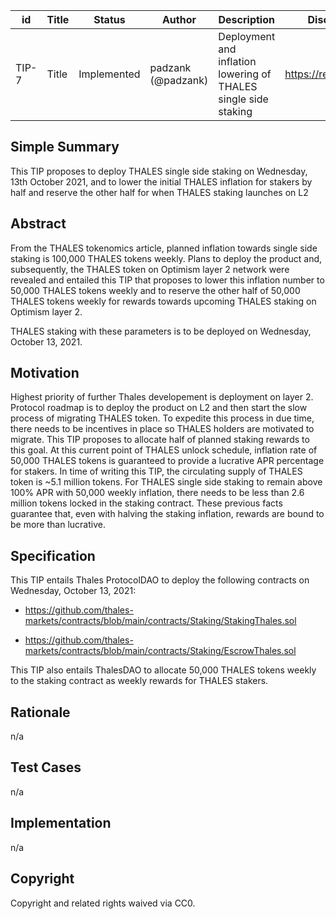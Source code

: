 | id      | Title | Status | Author | Description | Discussions to | Created |
| ----------- | ----------- | ----------- | ----------- | ----------- | ----------- | ----------- |
| TIP-7 | Title | Implemented | padzank (@padzank) | Deployment and inflation lowering of THALES single side staking | https://research.thales.io | 2021-10-07

## Simple Summary

This TIP proposes to deploy THALES single side staking on Wednesday, 13th October 2021, and to lower the initial THALES inflation for stakers by half and reserve the other half for when THALES staking launches on L2

## Abstract

From the THALES tokenomics article, planned inflation towards single side staking is 100,000 THALES tokens weekly. Plans to deploy the product and, subsequently, the THALES token on Optimism layer 2 network were revealed and entailed this TIP that proposes to lower this inflation number to 50,000 THALES tokens weekly and to reserve the other half of 50,000 THALES tokens weekly for rewards towards upcoming THALES staking on Optimism layer 2.  

THALES staking with these parameters is to be deployed on Wednesday, October 13, 2021.

## Motivation

Highest priority of further Thales developement is deployment on layer 2. Protocol roadmap is to deploy the product on L2 and then start the slow process of migrating THALES token. To expedite this process in due time, there needs to be incentives in place so THALES holders are motivated to migrate. This TIP proposes to allocate half of planned staking rewards to this goal. At this current point of THALES unlock schedule, inflation rate of 50,000 THALES tokens is guaranteed to provide a lucrative APR percentage for stakers. In time of writing this TIP, the circulating supply of THALES token is ~5.1 million tokens. For THALES single side staking to remain above 100% APR with 50,000 weekly inflation, there needs to be less than 2.6 million tokens locked in the staking contract. These previous facts guarantee that, even with halving the staking inflation, rewards are bound to be more than lucrative.

## Specification

This TIP entails Thales ProtocolDAO to deploy the following contracts on Wednesday, October 13, 2021:  

- https://github.com/thales-markets/contracts/blob/main/contracts/Staking/StakingThales.sol  

- https://github.com/thales-markets/contracts/blob/main/contracts/Staking/EscrowThales.sol  

  

This TIP also entails ThalesDAO to allocate 50,000 THALES tokens weekly to the staking contract as weekly rewards for THALES stakers.

## Rationale

n/a

## Test Cases

n/a

## Implementation

n/a

## Copyright

Copyright and related rights waived via CC0.
